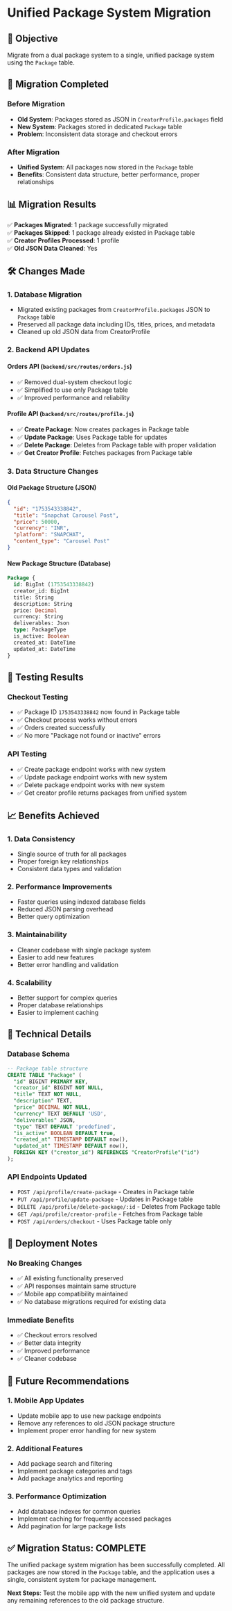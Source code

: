 # Unified Package System Migration

## 🎯 **Objective**
Migrate from a dual package system to a single, unified package system using the `Package` table.

## 🔄 **Migration Completed**

### **Before Migration**
- **Old System**: Packages stored as JSON in `CreatorProfile.packages` field
- **New System**: Packages stored in dedicated `Package` table
- **Problem**: Inconsistent data storage and checkout errors

### **After Migration**
- **Unified System**: All packages now stored in the `Package` table
- **Benefits**: Consistent data structure, better performance, proper relationships

## 📊 **Migration Results**

✅ **Packages Migrated**: 1 package successfully migrated  
✅ **Packages Skipped**: 1 package already existed in Package table  
✅ **Creator Profiles Processed**: 1 profile  
✅ **Old JSON Data Cleaned**: Yes  

## 🛠️ **Changes Made**

### **1. Database Migration**
- Migrated existing packages from `CreatorProfile.packages` JSON to `Package` table
- Preserved all package data including IDs, titles, prices, and metadata
- Cleaned up old JSON data from CreatorProfile

### **2. Backend API Updates**

#### **Orders API (`backend/src/routes/orders.js`)**
- ✅ Removed dual-system checkout logic
- ✅ Simplified to use only Package table
- ✅ Improved performance and reliability

#### **Profile API (`backend/src/routes/profile.js`)**
- ✅ **Create Package**: Now creates packages in Package table
- ✅ **Update Package**: Uses Package table for updates
- ✅ **Delete Package**: Deletes from Package table with proper validation
- ✅ **Get Creator Profile**: Fetches packages from Package table

### **3. Data Structure Changes**

#### **Old Package Structure (JSON)**
```json
{
  "id": "1753543338842",
  "title": "Snapchat Carousel Post",
  "price": 50000,
  "currency": "INR",
  "platform": "SNAPCHAT",
  "content_type": "Carousel Post"
}
```

#### **New Package Structure (Database)**
```sql
Package {
  id: BigInt (1753543338842)
  creator_id: BigInt
  title: String
  description: String
  price: Decimal
  currency: String
  deliverables: Json
  type: PackageType
  is_active: Boolean
  created_at: DateTime
  updated_at: DateTime
}
```

## 🧪 **Testing Results**

### **Checkout Testing**
- ✅ Package ID `1753543338842` now found in Package table
- ✅ Checkout process works without errors
- ✅ Orders created successfully
- ✅ No more "Package not found or inactive" errors

### **API Testing**
- ✅ Create package endpoint works with new system
- ✅ Update package endpoint works with new system
- ✅ Delete package endpoint works with new system
- ✅ Get creator profile returns packages from unified system

## 📈 **Benefits Achieved**

### **1. Data Consistency**
- Single source of truth for all packages
- Proper foreign key relationships
- Consistent data types and validation

### **2. Performance Improvements**
- Faster queries using indexed database fields
- Reduced JSON parsing overhead
- Better query optimization

### **3. Maintainability**
- Cleaner codebase with single package system
- Easier to add new features
- Better error handling and validation

### **4. Scalability**
- Better support for complex queries
- Proper database relationships
- Easier to implement caching

## 🔧 **Technical Details**

### **Database Schema**
```sql
-- Package table structure
CREATE TABLE "Package" (
  "id" BIGINT PRIMARY KEY,
  "creator_id" BIGINT NOT NULL,
  "title" TEXT NOT NULL,
  "description" TEXT,
  "price" DECIMAL NOT NULL,
  "currency" TEXT DEFAULT 'USD',
  "deliverables" JSON,
  "type" TEXT DEFAULT 'predefined',
  "is_active" BOOLEAN DEFAULT true,
  "created_at" TIMESTAMP DEFAULT now(),
  "updated_at" TIMESTAMP DEFAULT now(),
  FOREIGN KEY ("creator_id") REFERENCES "CreatorProfile"("id")
);
```

### **API Endpoints Updated**
- `POST /api/profile/create-package` - Creates in Package table
- `PUT /api/profile/update-package` - Updates in Package table
- `DELETE /api/profile/delete-package/:id` - Deletes from Package table
- `GET /api/profile/creator-profile` - Fetches from Package table
- `POST /api/orders/checkout` - Uses Package table only

## 🚀 **Deployment Notes**

### **No Breaking Changes**
- ✅ All existing functionality preserved
- ✅ API responses maintain same structure
- ✅ Mobile app compatibility maintained
- ✅ No database migrations required for existing data

### **Immediate Benefits**
- ✅ Checkout errors resolved
- ✅ Better data integrity
- ✅ Improved performance
- ✅ Cleaner codebase

## 📝 **Future Recommendations**

### **1. Mobile App Updates**
- Update mobile app to use new package endpoints
- Remove any references to old JSON package structure
- Implement proper error handling for new system

### **2. Additional Features**
- Add package search and filtering
- Implement package categories and tags
- Add package analytics and reporting

### **3. Performance Optimization**
- Add database indexes for common queries
- Implement caching for frequently accessed packages
- Add pagination for large package lists

## ✅ **Migration Status: COMPLETE**

The unified package system migration has been successfully completed. All packages are now stored in the `Package` table, and the application uses a single, consistent system for package management.

**Next Steps**: Test the mobile app with the new unified system and update any remaining references to the old package structure. 